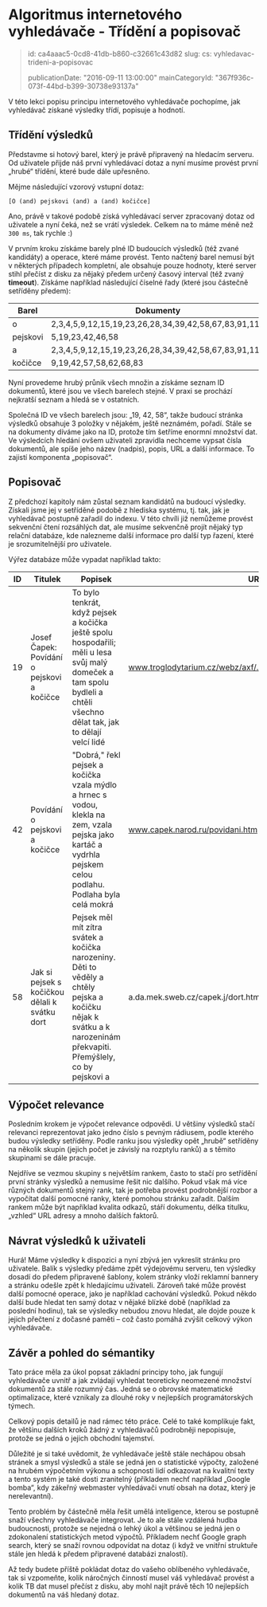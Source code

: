 Algoritmus internetového vyhledávače - Třídění a popisovač
==========================================================

> id: ca4aaac5-0cd8-41db-b860-c32661c43d82
> slug:
> 	cs: vyhledavac-trideni-a-popisovac
>
> publicationDate: "2016-09-11 13:00:00"
> mainCategoryId: "367f936c-073f-44bd-b399-30738e93137a"

V této lekci popisu principu internetového vyhledávače pochopíme, jak vyhledávač získané výsledky třídí, popisuje a hodnotí.

Třídění výsledků
----------------

Představme si hotový barel, který je právě připravený na hledacím serveru. Od uživatele přijde náš první vyhledávací dotaz a nyní musíme provést první „hrubé“ třídění, které bude dále upřesněno.

Mějme následující vzorový vstupní dotaz:

```
[O (and) pejskovi (and) a (and) kočičce]
```

Ano, právě v takové podobě získá vyhledávací server zpracovaný dotaz od uživatele a nyní čeká, než se vrátí výsledek. Celkem na to máme méně než `300 ms`, tak rychle :)

V prvním kroku získáme barely plné ID budoucích výsledků (též zvané kandidáty) a operace, které máme provést. Tento načtený barel nemusí být v některých případech kompletní, ale obsahuje pouze hodnoty, které server stihl přečíst z disku za nějaký předem určený časový interval (též zvaný **timeout**). Získáme například následující číselné řady (které jsou částečně setříděny předem):

| Barel | Dokumenty |
|-------|---------|
| o | 2,3,4,5,9,12,15,19,23,26,28,34,39,42,58,67,83,91,115 |
| pejskovi | 5,19,23,42,46,58 |
| a | 2,3,4,5,9,12,15,19,23,26,28,34,39,42,58,67,83,91,115 |
| kočičce | 9,19,42,57,58,62,68,83 |

Nyní provedeme hrubý průnik všech množin a získáme seznam ID dokumentů, které jsou ve všech barelech stejné. V praxi se prochází nejkratší seznam a hledá se v ostatních.

Společná ID ve všech barelech jsou: „19, 42, 58“, takže budoucí stránka výsledků obsahuje 3 položky v nějakém, ještě neznámém, pořadí. Stále se na dokumenty díváme jako na ID, protože tím šetříme enormní množství dat. Ve výsledcích hledání ovšem uživateli zpravidla nechceme vypsat čísla dokumentů, ale spíše jeho název (nadpis), popis, URL a další informace. To zajistí komponenta „popisovač“.

Popisovač
---------

Z předchozí kapitoly nám zůstal seznam kandidátů na budoucí výsledky. Získali jsme jej v setříděné podobě z hlediska systému, tj. tak, jak je vyhledávač postupně zařadil do indexu. V této chvíli již nemůžeme provést sekvenční čtení rozsáhlých dat, ale musíme sekvenčně projít nějaký typ relační databáze, kde nalezneme další informace pro další typ řazení, které je srozumitelnější pro uživatele.

Výřez databáze může vypadat například takto:


| ID | Titulek | Popisek | URL | Rank |
|----|---------|---------|-----|------|
| 19 | Josef Čapek: Povídání o pejskovi a kočičce | To bylo tenkrát, když pejsek a kočička ještě spolu hospodařili; měli u lesa svůj malý domeček a tam spolu bydleli a chtěli všechno dělat tak, jak to dělají velcí lidé | www.troglodytarium.cz/webz/axf/.../Capek_J_Pejsek_a_kocicka.htm | 72 |
| 42 | Povídání o pejskovi a kočičce | "Dobrá," řekl pejsek a kočička vzala mýdlo a hrnec s vodou, klekla na zem, vzala pejska jako kartáč a vydrhla pejskem celou podlahu. Podlaha byla celá mokrá | www.capek.narod.ru/povidani.htm | 86 |
| 58 | Jak si pejsek s kočičkou dělali k svátku dort| Pejsek měl mít zítra svátek a kočička narozeniny. Děti to věděly a chtěly pejska a kočičku nějak k svátku a k narozeninám překvapiti. Přemýšlely, co by pejskovi a | a.da.mek.sweb.cz/capek.j/dort.htm | 34 |

Výpočet relevance
-----------------

Posledním krokem je výpočet relevance odpovědi. U většiny výsledků stačí relevanci reprezentovat jako jedno číslo s pevným rádiusem, podle kterého budou výsledky setříděny. Podle ranku jsou výsledky opět „hrubě“ setříděny na několik skupin (jejich počet je závislý na rozptylu ranků) a s těmito skupinami se dále pracuje.

Nejdříve se vezmou skupiny s největším rankem, často to stačí pro setřídění první stránky výsledků a nemusíme řešit nic dalšího. Pokud však má více různých dokumentů stejný rank, tak je potřeba provést podrobnější rozbor a vypočítat další pomocné ranky, které pomohou stránku zařadit. Dalším rankem může být například kvalita odkazů, stáří dokumentu, délka titulku, „vzhled“ URL adresy a mnoho dalších faktorů.

Návrat výsledků k uživateli
---------------------------

Hurá! Máme výsledky k dispozici a nyní zbývá jen vykreslit stránku pro uživatele. Balík s výsledky předáme zpět výdejovému serveru, ten výsledky dosadí do předem připravené šablony, kolem stránky vloží reklamní bannery a stránku odešle zpět k hledajícímu uživateli. Zároveň také může provést další pomocné operace, jako je například cachování výsledků. Pokud někdo další bude hledat ten samý dotaz v nějaké blízké době (například za poslední hodinu), tak se výsledky nebudou znovu hledat, ale dojde pouze k jejich přečtení z dočasné paměti – což často pomáhá zvýšit celkový výkon vyhledávače.

Závěr a pohled do sémantiky
---------------------------

Tato práce měla za úkol popsat základní principy toho, jak fungují vyhledávače uvnitř a jak zvládají vyhledat teoreticky neomezené množství dokumentů za stále rozumný čas. Jedná se o obrovské matematické optimalizace, které vznikaly za dlouhé roky v nejlepších programátorských týmech.

Celkový popis detailů je nad rámec této práce. Celé to také komplikuje fakt, že většinu dalších kroků žádný z vyhledávačů podrobněji nepopisuje, protože se jedná o jejich obchodní tajemství.

Důležité je si také uvědomit, že vyhledávače ještě stále nechápou obsah stránek a smysl výsledků a stále se jedná jen o statistické výpočty, založené na hrubém výpočetním výkonu a schopnosti lidí odkazovat na kvalitní texty a tento systém je také dosti zranitelný (příkladem nechť například „Google bomba“, kdy zákeřný webmaster vyhledávači vnutí obsah na dotaz, který je nerelevantní).

Tento problém by částečně měla řešit umělá inteligence, kterou se postupně snaží všechny vyhledávače integrovat. Je to ale stále vzdálená hudba budoucnosti, protože se nejedná o lehký úkol a většinou se jedná jen o zdokonalení statistických metod výpočtů. Příkladem nechť Google graph search, který se snaží rovnou odpovídat na dotaz (i když ve vnitřní struktuře stále jen hledá k předem připravené databázi znalostí).

Až tedy budete příště pokládat dotaz do vašeho oblíbeného vyhledávače, tak si vzpomeňte, kolik náročných činností musel váš vyhledávač provést a kolik TB dat musel přečíst z disku, aby mohl najít právě těch 10 nejlepších dokumentů na váš hledaný dotaz.
